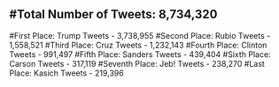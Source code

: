 #Total Number of Tweets: 8,734,320 
---
#First Place: Trump Tweets - 3,738,955
#Second Place: Rubio Tweets - 1,558,521
#Third Place: Cruz Tweets - 1,232,143
#Fourth Place: Clinton Tweets - 991,497
#Fifth Place: Sanders Tweets - 439,404
#Sixth Place: Carson Tweets - 317,119
#Seventh Place: Jeb! Tweets - 238,270
#Last Place: Kasich Tweets - 219,396
